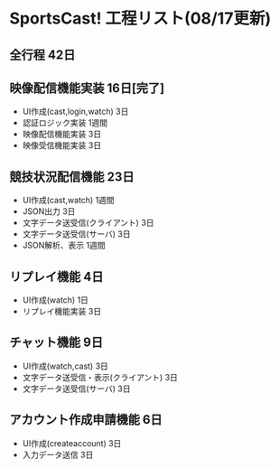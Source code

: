 # SportsCast! 工程リスト(08/17更新)

## 全行程	42日

## 映像配信機能実装	16日[完了]

* UI作成(cast,login,watch)	3日
* 認証ロジック実装	1週間
* 映像配信機能実装	3日
* 映像受信機能実装	3日

## 競技状況配信機能	23日

* UI作成(cast,watch)	1週間
* JSON出力	3日
* 文字データ送受信(クライアント)	3日
* 文字データ送受信(サーバ)	3日
* JSON解析、表示	1週間

## リプレイ機能	4日

* UI作成(watch)	1日
* リプレイ機能実装	3日

## チャット機能	9日

* UI作成(watch,cast)	3日
* 文字データ送受信・表示(クライアント)	3日
* 文字データ送受信(サーバ)	3日

## アカウント作成申請機能	6日

* UI作成(createaccount)	3日
* 入力データ送信	3日